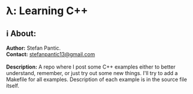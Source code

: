 # &#955;: Learning C++

## :information_source: About:
**Author:** Stefan Pantic.  
**Contact:** stefanpantic13@gmail.com   
<br>
**Description:** A repo where I post some C++ examples either to better understand, remember, or just try out some new things.
I'll try to add a Makefile for all examples. Description of each example is in the source file itself.
<br>
